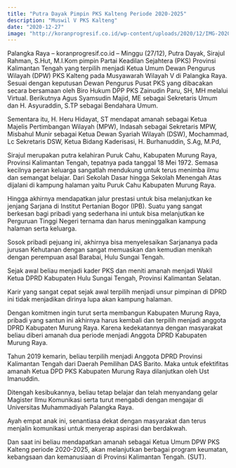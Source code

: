 ```yaml
---
title: "Putra Dayak Pimpin PKS Kalteng Periode 2020-2025"
description: "Muswil V PKS Kalteng"
date: "2020-12-27"
image: "http://koranprogresif.co.id/wp-content/uploads/2020/12/IMG-20201227-WA0021.jpg"
---
```


Palangka Raya – koranprogresif.co.id – Minggu (27/12), Putra Dayak, Sirajul Rahman, S.Hut, M.I.Kom pimpin Partai Keadilan Sejahtera (PKS) Provinsi Kalimantan Tengah yang terpilih menjadi Ketua Umum Dewan Pengurus Wilayah (DPW) PKS Kalteng pada Musyawarah Wilayah V di Palangka Raya. Sesuai dengan keputusan Dewan Pengurus Pusat PKS yang dibacakan secara bersamaan oleh Biro Hukum DPP PKS Zainudin Paru, SH, MH melalui Virtual. Berikutnya Agus Syamsudin Majid, ME sebagai Sekretaris Umum dan H. Asyuraddin, S.TP sebagai Bendahara Umum.

Sementara itu, H. Heru Hidayat, ST mendapat amanah sebagai Ketua Majelis Pertimbangan Wilayah (MPW), Indasah sebagai Sekretaris MPW, Misbahul Munir sebagai Ketua Dewan Syariah Wilayah (DSW), Mochammad, Lc Sekretaris DSW, Ketua Bidang Kaderisasi, H. Burhanuddin, S.Ag, M.Pd,

Sirajul merupakan putra kelahiran Puruk Cahu, Kabupaten Murung Raya, Provinsi Kalimantan Tengah, tepatnya pada tanggal 18 Mei 1972. Semasa kecilnya peran keluarga sangatlah mendukung untuk terus menimba ilmu dan semangat belajar. Dari Sekolah Dasar hingga Sekolah Menengah Atas dijalani di kampung halaman yaitu Puruk Cahu Kabupaten Murung Raya.

Hingga akhirnya mendapatkan jalur prestasi untuk bisa melanjutkan ke jenjang Sarjana di Institut Pertanian Bogor (IPB). Suatu yang sangat berkesan bagi pribadi yang sederhana ini untuk bisa melanjutkan ke Perguruan Tinggi Negeri ternama dan harus meninggalkan kampung halaman serta keluarga.

Sosok pribadi pejuang ini, akhirnya bisa menyelesaikan Sarjananya pada jurusan Kehutanan dengan sangat memuaskan dan kemudian menikah dengan perempuan asal Barabai, Hulu Sungai Tengah.

Sejak awal beliau menjadi kader PKS dan meniti amanah menjadi Wakil Ketua DPRD Kabupaten Hulu Sungai Tengah, Provinsi Kalimantan Selatan.

Karir yang sangat cepat sejak awal terpilih menjadi unsur pimpinan di DPRD ini tidak menjadikan dirinya lupa akan kampung halaman.

Dengan komitmen ingin turut serta membangun Kabupaten Murung Raya, pribadi yang santun ini akhirnya harus kembali dan terpilih menjadi anggota DPRD Kabupaten Murung Raya. Karena kedekatannya dengan masyarakat beliau diberi amanah dua periode menjadi Anggota DPRD Kabupaten Murung Raya.

Tahun 2019 kemarin, beliau terpilih menjadi Anggota DPRD Provinsi Kalimantan Tengah dari Daerah Pemilihan DAS Barito. Maka untuk efektifitas amanah Ketua DPD PKS Kabupaten Murung Raya dilanjutkan oleh Ust Imanuddin.

Ditengah kesibukannya, beliau tetap belajar dan telah menyandang gelar Magister Ilmu Komunikasi serta turut mengabdi dengan mengajar di Universitas Muhammadiyah Palangka Raya.

Ayah empat anak ini, senantiasa dekat dengan masyarakat dan terus menjalin komunikasi untuk menyerap aspirasi dan berdakwah.

Dan saat ini beliau mendapatkan amanah sebagai Ketua Umum DPW PKS Kalteng periode 2020-2025, akan melanjutkan berbagai program keumatan, kebangsaan dan kemanusiaan di Provinsi Kalimantan Tengah. (SUT).